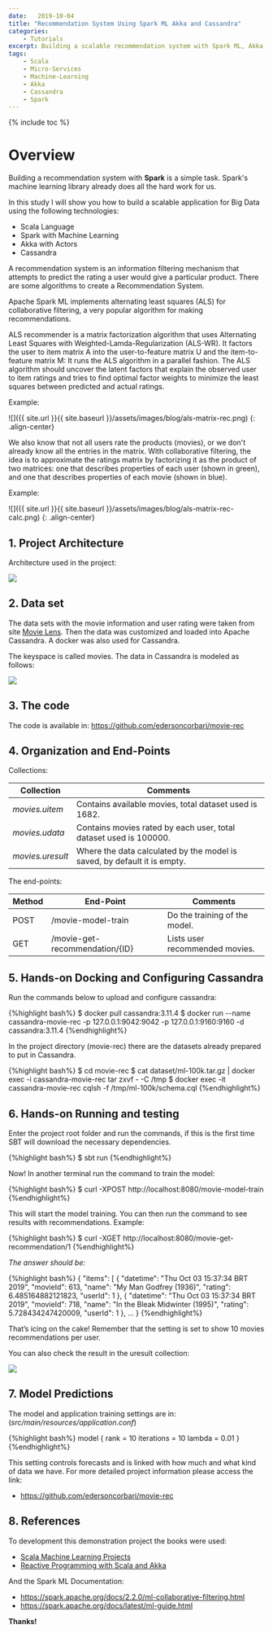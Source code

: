 ```yaml
---
date:   2019-10-04
title: "Recommendation System Using Spark ML Akka and Cassandra"
categories: 
    - Tutorials
excerpt: Building a scalable recommendation system with Spark ML, Akka and Cassandra.
tags: 
    - Scala
    - Micro-Services
    - Machine-Learning
    - Akka
    - Cassandra
    - Spark
---
```


{% include toc %}

# Overview 

<!-- 
This article was also published on the site: [https://dzone.com/articles/a-small-micro-service-developed-in-scala-using-hex](https://dzone.com/articles/a-small-micro-service-developed-in-scala-using-hex). 
-->

Building a recommendation system with **Spark** is a simple task. Spark's machine learning library already does all the hard work for us.

In this study I will show you how to build a scalable application for Big Data using the following technologies:

  * Scala Language
  * Spark with Machine Learning
  * Akka with Actors
  * Cassandra

A recommendation system is an information filtering mechanism that attempts to predict the rating a user would give a particular product. There are some algorithms to create a Recommendation System.

Apache Spark ML implements alternating least squares (ALS) for collaborative filtering, a very popular algorithm for making recommendations.

ALS recommender is a matrix factorization algorithm that uses Alternating Least Squares with Weighted-Lamda-Regularization (ALS-WR). It factors the user to item matrix A into the user-to-feature matrix U and the item-to-feature matrix M: It runs the ALS algorithm in a parallel fashion. The ALS algorithm should uncover the latent factors that explain the observed user to item ratings and tries to find optimal factor weights to minimize the least squares between predicted and actual ratings.

Example:

![]({{ site.url }}{{ site.baseurl }}/assets/images/blog/als-matrix-rec.png)
{: .align-center}

We also know that not all users rate the products (movies), or we don't already know all the entries in the matrix. With collaborative filtering, the idea is to approximate the ratings matrix by factorizing it as the product of two matrices: one that describes properties of each user (shown in green), and one that describes properties of each movie (shown in blue).

Example:

![]({{ site.url }}{{ site.baseurl }}/assets/images/blog/als-matrix-rec-calc.png)
{: .align-center}

## 1. Project Architecture

Architecture used in the project:

![](https://raw.githubusercontent.com/edersoncorbari/movie-rec/master/doc/img/movie-rec-diagram.png)

## 2. Data set

The data sets with the movie information and user rating were taken from site <a href="https://grouplens.org/datasets/movielens/" target="_blank">Movie Lens</a>. Then the data was customized and loaded into Apache Cassandra. A docker was also used for Cassandra.

The keyspace is called movies. The data in Cassandra is modeled as follows:

![](https://raw.githubusercontent.com/edersoncorbari/movie-rec/master/doc/img/cassandra-data-models.png)

## 3. The code

The code is available in: <a href="https://github.com/edersoncorbari/movie-rec" target="_blank">https://github.com/edersoncorbari/movie-rec</a>

## 4. Organization and End-Points

Collections:

| Collection | Comments |
| ------ | ------ | 
| *movies.uitem* | Contains available movies, total dataset used is 1682. |
| *movies.udata* | Contains movies rated by each user, total dataset used is 100000.| 
| *movies.uresult* | Where the data calculated by the model is saved, by default it is empty. |

The end-points:

| Method | End-Point | Comments           |
| ------ | --------- | ------------------ |
| POST   | /movie-model-train | Do the training of the model. |
| GET    | /movie-get-recommendation/{ID} | Lists user recommended movies. | 

## 5. Hands-on Docking and Configuring Cassandra

Run the commands below to upload and configure cassandra:

{%highlight bash%}
$ docker pull cassandra:3.11.4
$ docker run --name cassandra-movie-rec -p 127.0.0.1:9042:9042 -p 127.0.0.1:9160:9160 -d cassandra:3.11.4
{%endhighlight%}

In the project directory (movie-rec) there are the datasets already prepared to put in Cassandra.

{%highlight bash%}
$ cd movie-rec
$ cat dataset/ml-100k.tar.gz | docker exec -i cassandra-movie-rec tar zxvf - -C /tmp
$ docker exec -it cassandra-movie-rec cqlsh -f /tmp/ml-100k/schema.cql
{%endhighlight%}

## 6. Hands-on Running and testing

Enter the project root folder and run the commands, if this is the first time SBT will download the necessary dependencies.

{%highlight bash%}
$ sbt run
{%endhighlight%}

Now! In another terminal run the command to train the model:

{%highlight bash%}
$ curl -XPOST http://localhost:8080/movie-model-train
{%endhighlight%}

This will start the model training. You can then run the command to see results with recommendations. Example:

{%highlight bash%}
$ curl -XGET http://localhost:8080/movie-get-recommendation/1
{%endhighlight%}

*The answer should be:*

{%highlight bash%}
{
    "items": [
        {
            "datetime": "Thu Oct 03 15:37:34 BRT 2019",
            "movieId": 613,
            "name": "My Man Godfrey (1936)",
            "rating": 6.485164882121823,
            "userId": 1
        },
        {
            "datetime": "Thu Oct 03 15:37:34 BRT 2019",
            "movieId": 718,
            "name": "In the Bleak Midwinter (1995)",
            "rating": 5.728434247420009,
            "userId": 1
        },
        ...
}
{%endhighlight%}

That’s icing on the cake! Remember that the setting is set to show 10 movies recommendations per user.

You can also check the result in the uresult collection:

![](https://raw.githubusercontent.com/edersoncorbari/movie-rec/master/doc/img/movie-rec-term-result.png)

## 7. Model Predictions

The model and application training settings are in: (*src/main/resources/application.conf*)

{%highlight bash%}
model {
  rank = 10
  iterations = 10
  lambda = 0.01
}
{%endhighlight%}

This setting controls forecasts and is linked with how much and what kind of data we have. For more detailed project information please access the link:

  * <a href="https://github.com/edersoncorbari/movie-rec" target="_blank">https://github.com/edersoncorbari/movie-rec</a>

## 8. References

To development this demonstration project the books were used:
                                                                                                   
  * <a href="https://www.amazon.com/Scala-Machine-Learning-Projects-real-world-ebook/dp/B079K52VVK" target="_blank">Scala Machine Learning Projects</a>
  * <a href="https://www.amazon.com/Reactive-Programming-Scala-Akka/dp/1783984341" target="_blank">Reactive Programming with Scala and Akka</a>
  
And the Spark ML Documentation:

  * <a href="https://spark.apache.org/docs/2.2.0/ml-collaborative-filtering.html" target="_blank">https://spark.apache.org/docs/2.2.0/ml-collaborative-filtering.html</a>
  * <a href="https://spark.apache.org/docs/latest/ml-guide.html" target="_blank">https://spark.apache.org/docs/latest/ml-guide.html</a>

<b>Thanks!</b>

